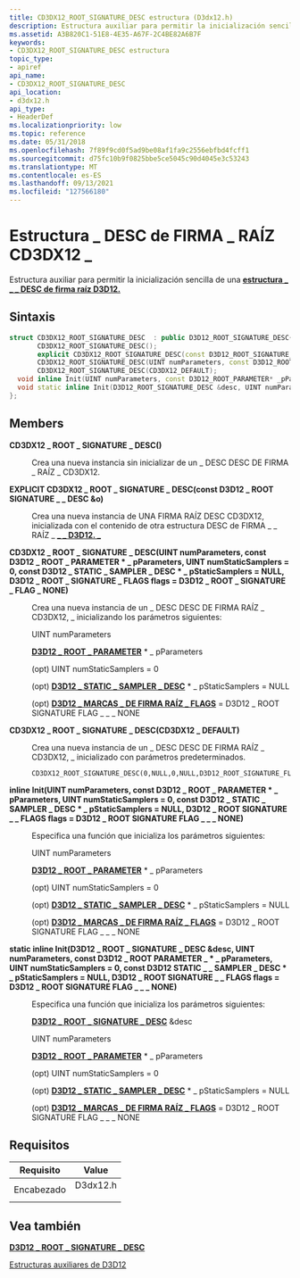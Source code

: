 ```yaml
---
title: CD3DX12_ROOT_SIGNATURE_DESC estructura (D3dx12.h)
description: Estructura auxiliar para permitir la inicialización sencilla de una estructura \_ \_ DESC de firma raíz D3D12. \_
ms.assetid: A3B820C1-51E8-4E35-A67F-2C4BE82A6B7F
keywords:
- CD3DX12_ROOT_SIGNATURE_DESC estructura
topic_type:
- apiref
api_name:
- CD3DX12_ROOT_SIGNATURE_DESC
api_location:
- d3dx12.h
api_type:
- HeaderDef
ms.localizationpriority: low
ms.topic: reference
ms.date: 05/31/2018
ms.openlocfilehash: 7f89f9cd0f5ad9be08af1fa9c2556ebfbd4fcff1
ms.sourcegitcommit: d75fc10b9f0825bbe5ce5045c90d4045e3c53243
ms.translationtype: MT
ms.contentlocale: es-ES
ms.lasthandoff: 09/13/2021
ms.locfileid: "127566180"
---
```

# <a name="cd3dx12_root_signature_desc-structure"></a>Estructura \_ DESC de FIRMA \_ RAÍZ CD3DX12 \_

Estructura auxiliar para permitir la inicialización sencilla de una [**estructura \_ \_ \_ DESC de firma raíz D3D12.**](/windows/desktop/api/d3d12/ns-d3d12-d3d12_root_signature_desc)

## <a name="syntax"></a>Sintaxis


```C++
struct CD3DX12_ROOT_SIGNATURE_DESC  : public D3D12_ROOT_SIGNATURE_DESC{
       CD3DX12_ROOT_SIGNATURE_DESC();
       explicit CD3DX12_ROOT_SIGNATURE_DESC(const D3D12_ROOT_SIGNATURE_DESC &o);
       CD3DX12_ROOT_SIGNATURE_DESC(UINT numParameters, const D3D12_ROOT_PARAMETER* _pParameters, UINT numStaticSamplers = 0, const D3D12_STATIC_SAMPLER_DESC* _pStaticSamplers = NULL, D3D12_ROOT_SIGNATURE_FLAGS flags = D3D12_ROOT_SIGNATURE_FLAG_NONE);
       CD3DX12_ROOT_SIGNATURE_DESC(CD3DX12_DEFAULT);
  void inline Init(UINT numParameters, const D3D12_ROOT_PARAMETER* _pParameters, UINT numStaticSamplers = 0, const D3D12_STATIC_SAMPLER_DESC* _pStaticSamplers = NULL, D3D12_ROOT_SIGNATURE_FLAGS flags = D3D12_ROOT_SIGNATURE_FLAG_NONE);
  void static inline Init(D3D12_ROOT_SIGNATURE_DESC &desc, UINT numParameters, const D3D12_ROOT_PARAMETER* _pParameters, UINT numStaticSamplers = 0, const D3D12_STATIC_SAMPLER_DESC* _pStaticSamplers = NULL, D3D12_ROOT_SIGNATURE_FLAGS flags = D3D12_ROOT_SIGNATURE_FLAG_NONE);
};
```



## <a name="members"></a>Members

<dl> <dt>

**CD3DX12 \_ ROOT \_ SIGNATURE \_ DESC()**
</dt> <dd>

Crea una nueva instancia sin inicializar de un \_ DESC DESC DE FIRMA \_ RAÍZ \_ CD3DX12.

</dd> <dt>

**EXPLICIT CD3DX12 \_ ROOT \_ SIGNATURE \_ DESC(const D3D12 \_ ROOT SIGNATURE \_ \_ DESC &o)**
</dt> <dd>

Crea una nueva instancia de UNA FIRMA RAÍZ DESC CD3DX12, inicializada con el contenido de otra estructura DESC de FIRMA \_ \_ RAÍZ \_ [**\_ \_ D3D12. \_**](/windows/desktop/api/d3d12/ns-d3d12-d3d12_root_signature_desc)

</dd> <dt>

**CD3DX12 \_ ROOT \_ SIGNATURE \_ DESC(UINT numParameters, const D3D12 \_ ROOT \_ PARAMETER \* \_ pParameters, UINT numStaticSamplers = 0, const D3D12 \_ STATIC \_ SAMPLER \_ DESC \* \_ pStaticSamplers = NULL, D3D12 \_ ROOT \_ SIGNATURE \_ FLAGS flags = D3D12 \_ ROOT \_ SIGNATURE \_ FLAG \_ NONE)**
</dt> <dd>

Crea una nueva instancia de un \_ DESC DESC DE FIRMA RAÍZ \_ CD3DX12, \_ inicializando los parámetros siguientes:

UINT numParameters

[**D3D12 \_ ROOT \_ PARAMETER**](/windows/desktop/api/d3d12/ns-d3d12-d3d12_root_parameter) \* \_ pParameters

(opt) UINT numStaticSamplers = 0

(opt) [**D3D12 \_ STATIC \_ SAMPLER \_ DESC**](/windows/desktop/api/d3d12/ns-d3d12-d3d12_static_sampler_desc) \* \_ pStaticSamplers = NULL

(opt) [**D3D12 \_ MARCAS \_ DE FIRMA RAÍZ \_ FLAGS**](/windows/desktop/api/d3d12/ne-d3d12-d3d12_root_signature_flags) = D3D12 \_ ROOT SIGNATURE FLAG \_ \_ \_ NONE

</dd> <dt>

**CD3DX12 \_ ROOT \_ SIGNATURE \_ DESC(CD3DX12 \_ DEFAULT)**
</dt> <dd>

Crea una nueva instancia de un \_ DESC DESC DE FIRMA RAÍZ \_ CD3DX12, \_ inicializado con parámetros predeterminados.

``` syntax
CD3DX12_ROOT_SIGNATURE_DESC(0,NULL,0,NULL,D3D12_ROOT_SIGNATURE_FLAG_NONE)
```

</dd> <dt>

**inline Init(UINT numParameters, const D3D12 \_ ROOT \_ PARAMETER \* \_ pParameters, UINT numStaticSamplers = 0, const D3D12 \_ STATIC \_ SAMPLER \_ DESC \* \_ pStaticSamplers = NULL, D3D12 \_ ROOT SIGNATURE \_ \_ FLAGS flags = D3D12 \_ ROOT SIGNATURE FLAG \_ \_ \_ NONE)**
</dt> <dd>

Especifica una función que inicializa los parámetros siguientes:

UINT numParameters

[**D3D12 \_ ROOT \_ PARAMETER**](/windows/desktop/api/d3d12/ns-d3d12-d3d12_root_parameter) \* \_ pParameters

(opt) UINT numStaticSamplers = 0

(opt) [**D3D12 \_ STATIC \_ SAMPLER \_ DESC**](/windows/desktop/api/d3d12/ns-d3d12-d3d12_static_sampler_desc) \* \_ pStaticSamplers = NULL

(opt) [**D3D12 \_ MARCAS \_ DE FIRMA RAÍZ \_ FLAGS**](/windows/desktop/api/d3d12/ne-d3d12-d3d12_root_signature_flags) = D3D12 \_ ROOT SIGNATURE FLAG \_ \_ \_ NONE

</dd> <dt>

**static inline Init(D3D12 \_ ROOT \_ SIGNATURE \_ DESC &desc, UINT numParameters, const D3D12 \_ ROOT PARAMETER \_ \* \_ pParameters, UINT numStaticSamplers = 0, const D3D12 STATIC \_ \_ SAMPLER \_ DESC \* \_ pStaticSamplers = NULL, D3D12 \_ ROOT SIGNATURE \_ \_ FLAGS flags = D3D12 \_ ROOT SIGNATURE FLAG \_ \_ \_ NONE)**
</dt> <dd>

Especifica una función que inicializa los parámetros siguientes:

[**D3D12 \_ ROOT \_ SIGNATURE \_ DESC**](/windows/desktop/api/d3d12/ns-d3d12-d3d12_root_signature_desc) &desc

UINT numParameters

[**D3D12 \_ ROOT \_ PARAMETER**](/windows/desktop/api/d3d12/ns-d3d12-d3d12_root_parameter) \* \_ pParameters

(opt) UINT numStaticSamplers = 0

(opt) [**D3D12 \_ STATIC \_ SAMPLER \_ DESC**](/windows/desktop/api/d3d12/ns-d3d12-d3d12_static_sampler_desc) \* \_ pStaticSamplers = NULL

(opt) [**D3D12 \_ MARCAS \_ DE FIRMA RAÍZ \_ FLAGS**](/windows/desktop/api/d3d12/ne-d3d12-d3d12_root_signature_flags) = D3D12 \_ ROOT SIGNATURE FLAG \_ \_ \_ NONE

</dd> </dl>

## <a name="requirements"></a>Requisitos



| Requisito | Value |
|-------------------|-------------------------------------------------------------------------------------|
| Encabezado<br/> | <dl> <dt>D3dx12.h</dt> </dl> |



## <a name="see-also"></a>Vea también

<dl> <dt>

[**D3D12 \_ ROOT \_ SIGNATURE \_ DESC**](/windows/desktop/api/d3d12/ns-d3d12-d3d12_root_signature_desc)
</dt> <dt>

[Estructuras auxiliares de D3D12](helper-structures-for-d3d12.md)
</dt> </dl>

 

 






